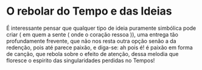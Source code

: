 # O rebolar do Tempo e das Ideias

É interessante pensar que qualquer tipo de ideia puramente simbólica pode criar ( em quem a sente ( onde o coração ressoa )), uma entrega tão profundamente frevente, que não nos resta outra opção senão a da redenção, pois até parece paixão, e diga-se: ah pois é! é paixão em forma de canção, que rebola sobre o efeito de atenção, dessa melodia que floresce o espirito das singularidades perdidas no Tempos!
